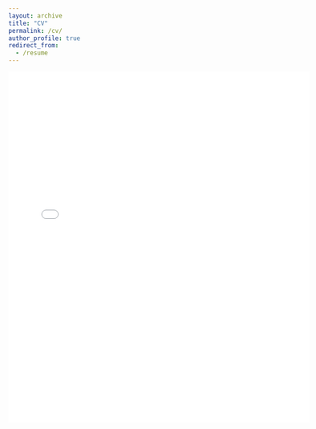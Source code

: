 ```yaml
---
layout: archive
title: "CV"
permalink: /cv/
author_profile: true
redirect_from:
  - /resume
---
```

<embed src="{{ site.baseurl }}/files/CV_ManuelMoran.pdf" width="600" height="700" type='application/pdf'>